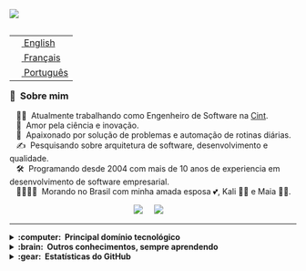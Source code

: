 <img src="images/svg/header_pt.svg"></img>

<table align="right">
 <tr><td><a href="README.md"><img src="images/us-flag.png" height="13"> English</a></td></tr>
 <tr><td><a href="README_fr.md"><img src="images/fr-flag.png" height="13"> Français</a></td></tr>
 <tr><td><a href="README_pt.md"><img src="images/br-flag.png" height="13"> Português</a></td></tr>
</table>

### :space_invader: &nbsp;Sobre mim

&nbsp;&nbsp;&nbsp;:technologist: &nbsp;Atualmente trabalhando como Engenheiro de Software na [Cint](https://www.cint.com/). \
&nbsp;&nbsp;&nbsp;:seedling: &nbsp;Amor pela ciência e inovação.\
&nbsp;&nbsp;&nbsp;:heartbeat: &nbsp;Apaixonado por solução de problemas e automação de rotinas diárias.\
&nbsp;&nbsp;&nbsp;:writing_hand: &nbsp;Pesquisando sobre arquitetura de software, desenvolvimento e qualidade.\
&nbsp;&nbsp;&nbsp;:hammer_and_wrench: &nbsp;Programando desde 2004 com mais de 10 anos de experiencia em desenvolvimento de software empresarial.\
&nbsp;&nbsp;&nbsp;:family_man_woman_girl_girl: &nbsp;Morando no Brasil com minha amada esposa :two_hearts:, Kali :service_dog: e Maia :service_dog:.

<p align="center">
  <a href="https://www.instagram.com/eduzera_bm/"><img src="https://img.shields.io/badge/instagram-%23dc2743.svg?&style=for-the-badge&logo=instagram&logoColor=white" /></a>&nbsp;&nbsp;&nbsp;&nbsp;
  <a href="https://www.linkedin.com/in/eduardo-miolla/"><img src="https://img.shields.io/badge/linkedin-%230077B5.svg?&style=for-the-badge&logo=linkedin&logoColor=white" /></a>&nbsp;&nbsp;&nbsp;&nbsp;
</p>

<hr/>

<details>
  <summary><b>:computer: &nbsp;Principal domínio tecnológico</b></summary>
  <br/>
  <!-- Adicionar as badges com as tecnologias que você usa -->
  ![Java](https://img.shields.io/badge/JAVA-007396.svg?&style=flat&logo=java&logoColor=white)&nbsp;
  ![JSF](https://img.shields.io/badge/JSF-323330.svg?&style=flat&logo=eclipse&logoColor=white)&nbsp;
  ![Primefaces](https://img.shields.io/badge/PRIMEFACES-039BE5.svg?&style=flat&logoColor=white)&nbsp;
  <!-- Mais badges -->
</details>

<details>
  <summary><b>:brain: &nbsp;Outros conhecimentos, sempre aprendendo</b></summary>
  <br/>
  <!-- Adicionar mais badges de tecnologias que você está aprendendo -->
  ![Kotlin](https://img.shields.io/badge/KOTLIN-0095D5.svg?&style=flat&logo=kotlin&logoColor=white)&nbsp;
  ![Firebase](https://img.shields.io/badge/FIREBASE-FFCA28.svg?&style=flat&logo=firebase&logoColor=black)&nbsp;
  <!-- Mais badges -->
</details>

<details>
  <summary><b>:gear: &nbsp;Estatísticas do GitHub</b></summary>
  <br/>
    <p align="center">
        <img height="137px" src="https://github-readme-streak-stats.herokuapp.com/?user=brunotacca&hide_border=true&theme=nightowl" />
    </p>
</details>
